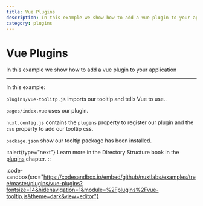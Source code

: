```yaml
---
title: Vue Plugins
description: In this example we show how to add a vue plugin to your application
category: plugins
---
```

# Vue Plugins

In this example we show how to add a vue plugin to your application

---

In this example:

`plugins/vue-toolitp.js` imports our tooltip and tells Vue to use..

`pages/index.vue` uses our plugin.

`nuxt.config.js` contains the `plugins` property to register our plugin and the `css` property to add our tooltip css.

`package.json` show our tooltip package has been installed.

::alert{type="next"}
Learn more in the Directory Structure book in the [plugins](/docs/directory-structure/plugins#vue-plugins) chapter.
::

:code-sandbox{src="https://codesandbox.io/embed/github/nuxtlabs/examples/tree/master/plugins/vue-plugins?fontsize=14&hidenavigation=1&module=%2Fplugins%2Fvue-tooltip.js&theme=dark&view=editor"}
